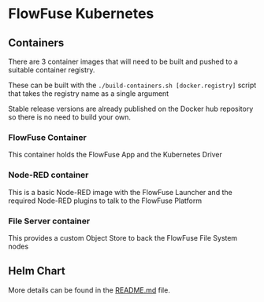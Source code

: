 # FlowFuse Kubernetes

## Containers

There are 3 container images that will need to be built and pushed to a suitable container registry.

These can be built with the `./build-containers.sh [docker.registry]` script that takes the registry name as a single argument

Stable release versions are already published on the Docker hub repository so there is no need to build your own.

### FlowFuse Container

This container holds the FlowFuse App and the Kubernetes Driver

### Node-RED container

This is a basic Node-RED image with the FlowFuse Launcher and the required Node-RED plugins to talk to the FlowFuse Platform

### File Server container

This provides a custom Object Store to back the FlowFuse File System nodes

## Helm Chart

More details can be found in the [README.md](helm/flowforge/README.md) file.

